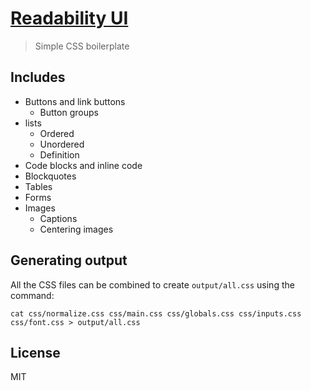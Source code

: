 # [Readability UI](https://themindstorm.github.io/readability-ui/)
> Simple CSS boilerplate

## Includes
- Buttons and link buttons
  - Button groups
- lists
  - Ordered
  - Unordered
  - Definition
- Code blocks and inline code
- Blockquotes
- Tables
- Forms
- Images
  - Captions
  - Centering images

## Generating output
All the CSS files can be combined to create `output/all.css` using the command:

```
cat css/normalize.css css/main.css css/globals.css css/inputs.css css/font.css > output/all.css
```

## License
MIT